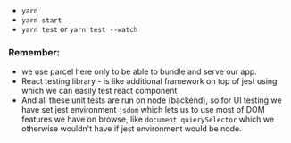 - `yarn`
- `yarn start`
- `yarn test` or `yarn test --watch`

### Remember:
- we use parcel here only to be able to bundle and serve our app. 
- React testing library - is like additional framework on top of jest using which we can easily test react component
- And all these unit tests are run on node (backend), so for UI testing we have set jest environment `jsdom` which lets us to use most of DOM features we have on browse, like `document.quierySelector` which we otherwise wouldn't have if jest environment would be node.
